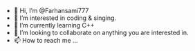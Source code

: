 - 👋 Hi, I’m @Farhansami777
- 👀 I’m interested in coding & singing.
- 🌱 I’m currently learning C++
- 💞️ I’m looking to collaborate on anything you are interested in.
- 📫 How to reach me ...

<!---
Farhansami777/Farhansami777 is a ✨ special ✨ repository because its `README.md` (this file) appears on your GitHub profile.
You can click the Preview link to take a look at your changes.
--->
